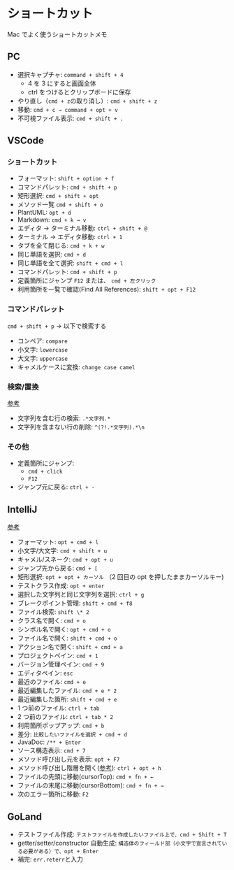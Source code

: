 # ショートカット

Mac でよく使うショートカットメモ

## PC

- 選択キャプチャ:
  `command + shift + 4`
  - 4 を 3 にすると画面全体
  - ctrl をつけるとクリップボードに保存
- やり直し（`cmd + z`の取り消し）:
  `cmd + shift + z`
- 移動:
  `cmd + c → command + opt + v`
- 不可視ファイル表示:
  `cmd + shift + .`

## VSCode

### ショートカット

- フォーマット:
  `shift + option + f`
- コマンドパレット:
  `cmd + shift + p`
- 矩形選択:
  `cmd + shift + opt`
- メソッド一覧
  `cmd + shift + o`
- PlantUML:
  `opt + d`
- Markdown:
  `cmd + k → v`
- エディタ → ターミナル移動:
  `ctrl + shift + @`
- ターミナル → エディタ移動:
  `ctrl + 1`
- タブを全て閉じる:
  `cmd + k + w`
- 同じ単語を選択:
  `cmd + d`
- 同じ単語を全て選択:
  `shift + cmd + l`
- コマンドパレット:
  `cmd + shift + p`
- 定義箇所にジャンプ
  `F12` または、 `cmd + 左クリック`
- 利用箇所を一覧で確認(Find All References):
  `shift + opt + F12`

### コマンドパレット

`cmd + shift + p` → 以下で検索する

- コンペア:
  `compare`
- 小文字:
  `lowercase`
- 大文字:
  `uppercase`
- キャメルケースに変換:
  `change case camel`

### 検索/置換

[参考](https://khid.net/2019/05/regex-line-contain-string/)

- 文字列を含む行の検索:
  `.*文字列.*`
- 文字列を含まない行の削除:
  `^(?!.*文字列).*\n`

### その他

- 定義箇所にジャンプ:
  - `cmd + click`
  - `F12`
- ジャンプ元に戻る:
  `ctrl + -`

## IntelliJ

[参考](https://speakerdeck.com/yusuke/spring-boot-and-intellij-idea-technique)

- フォーマット:
  `opt + cmd + l`
- 小文字/大文字:
  `cmd + shift + u`
- キャメル/スネーク:
  `cmd + opt + u`
- ジャンプ先から戻る:
  `cmd + [`
- 矩形選択:
  `opt + opt + カーソル`
  （2 回目の opt を押したままカーソルキー)
- テストクラス作成:
  `opt + enter`
- 選択した文字列と同じ文字列を選択:
  `ctrl + g`
- ブレークポイント管理:
  `shift + cmd + f8`
- ファイル検索:
  `shift \* 2`
- クラス名で開く:
  `cmd + o`
- シンボル名で開く:
  `opt + cmd + o`
- ファイル名で開く:
  `shift + cmd + o`
- アクション名で開く:
  `shift + cmd + a`
- プロジェクトペイン:
  `cmd + 1`
- バージョン管理ペイン:
  `cmd + 9`
- エディタペイン:
  `esc`
- 最近のファイル:
  `cmd + e`
- 最近編集したファイル:
  `cmd + e * 2`
- 最近編集した箇所:
  `shift + cmd + e`
- 1 つ前のファイル:
  `ctrl + tab`
- 2 つ前のファイル:
  `ctrl + tab * 2`
- 利用箇所ポップアップ:
  `cmd + b`
- 差分:
  `比較したいファイルを選択 + cmd + d`
- JavaDoc:
  `/** + Enter`
- ソース構造表示:
  `cmd + 7`
- メソッド呼び出し元を表示:
  `opt + F7`
- メソッド呼び出し階層を開く([参考](https://pleiades.io/help/idea/viewing-structure-and-hierarchy-of-the-source-code.html#ws_view_hierarchy)):
  `ctrl + opt + h`
- ファイルの先頭に移動(cursorTop):
  `cmd + fn + ←`
- ファイルの末尾に移動(cursorBottom):
  `cmd + fn + →`
- 次のエラー箇所に移動:
  `F2`

## GoLand

- テストファイル作成:
  `テストファイルを作成したいファイル上で、cmd + Shift + T`
- getter/setter/constructor 自動生成:
  `構造体のフィールド部（小文字で宣言されている必要がある）で、opt + Enter`
- 補完:
  `err.reterr`と入力
